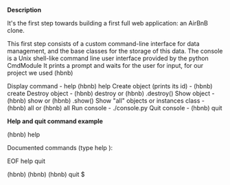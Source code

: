 **Description**

It's the first step towards building a first full web application: an AirBnB clone. 

This first step consists of a custom command-line interface for data management, and the base classes for the storage of this data.
The console is a Unix shell-like command line user interface provided by the python CmdModule It prints a prompt and waits for the user for input, for our project we used (hbnb)


Display command - help	(hbnb) help <command>
Create object (prints its id)	- (hbnb) create <class>
Destroy object - (hbnb) destroy <class> <id> or (hbnb) <class>.destroy(<id>)
Show object	- (hbnb) show <class> <id> or (hbnb) <class>.show(<id>)
Show "all" objects or instances class	- (hbnb) all or (hbnb) all <class>
Run console -	./console.py
Quit console - (hbnb) quit

  
**Help and quit command example**

(hbnb) help

Documented commands (type help <topic>):
  
EOF  help  quit

(hbnb) 
(hbnb) 
(hbnb) quit
$
